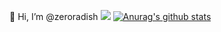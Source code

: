 
👋 Hi, I’m @zeroradish
<img src="https://user-images.githubusercontent.com/28586265/113420713-bd33ca00-9404-11eb-89ff-e34c5889be28.gif"/>
[![Anurag's github stats](https://github-readme-stats.vercel.app/api?username=zeroradish)](https://github.com/anuraghazra/github-readme-stats)
